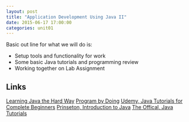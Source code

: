 ```yaml
---
layout: post
title: "Application Development Using Java II"
date: 2015-06-17 17:00:00
categories: unit01
---
```


Basic out line for what we will do is:

* Setup tools and  functionality for work
* Some basic Java tutorials and programming review
* Working together on Lab Assignment

## Links
[Learning Java the Hard Way](https://learnjavathehardway.org/book/)
[Program by Doing](http://programmingbydoing.com/)
[Udemy, Java Tutorials for Complete Beginners](https://www.udemy.com/java-tutorial/)
[Prinseton, Introduction to Java](http://introcs.cs.princeton.edu/java/home/)
[The Offical, Java Tutorials](http://docs.oracle.com/javase/tutorial/)
